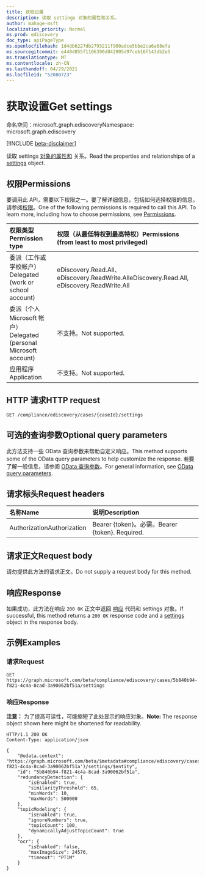 ```yaml
---
title: 获取设置
description: 读取 settings 对象的属性和关系。
author: mahage-msft
localization_priority: Normal
ms.prod: ediscovery
doc_type: apiPageType
ms.openlocfilehash: 1d4db6227db2793211f900adce5bbe2ca6a68efa
ms.sourcegitcommit: e440d855f1106390d842905d97ceb16f143db2e5
ms.translationtype: MT
ms.contentlocale: zh-CN
ms.lasthandoff: 04/29/2021
ms.locfileid: "52080723"
---
```

# <a name="get-settings"></a><span data-ttu-id="0eeb2-103">获取设置</span><span class="sxs-lookup"><span data-stu-id="0eeb2-103">Get settings</span></span>

<span data-ttu-id="0eeb2-104">命名空间：microsoft.graph.ediscovery</span><span class="sxs-lookup"><span data-stu-id="0eeb2-104">Namespace: microsoft.graph.ediscovery</span></span>

[!INCLUDE [beta-disclaimer](../../includes/beta-disclaimer.md)]

<span data-ttu-id="0eeb2-105">读取 settings [对象的属性和](../resources/ediscovery-settings.md) 关系。</span><span class="sxs-lookup"><span data-stu-id="0eeb2-105">Read the properties and relationships of a [settings](../resources/ediscovery-settings.md) object.</span></span>

## <a name="permissions"></a><span data-ttu-id="0eeb2-106">权限</span><span class="sxs-lookup"><span data-stu-id="0eeb2-106">Permissions</span></span>

<span data-ttu-id="0eeb2-p101">要调用此 API，需要以下权限之一。要了解详细信息，包括如何选择权限的信息，请参阅[权限](/graph/permissions-reference)。</span><span class="sxs-lookup"><span data-stu-id="0eeb2-p101">One of the following permissions is required to call this API. To learn more, including how to choose permissions, see [Permissions](/graph/permissions-reference).</span></span>

|<span data-ttu-id="0eeb2-109">权限类型</span><span class="sxs-lookup"><span data-stu-id="0eeb2-109">Permission type</span></span>|<span data-ttu-id="0eeb2-110">权限（从最低特权到最高特权）</span><span class="sxs-lookup"><span data-stu-id="0eeb2-110">Permissions (from least to most privileged)</span></span>|
|:---|:---|
|<span data-ttu-id="0eeb2-111">委派（工作或学校帐户）</span><span class="sxs-lookup"><span data-stu-id="0eeb2-111">Delegated (work or school account)</span></span>|<span data-ttu-id="0eeb2-112">eDiscovery.Read.All、eDiscovery.ReadWrite.All</span><span class="sxs-lookup"><span data-stu-id="0eeb2-112">eDiscovery.Read.All, eDiscovery.ReadWrite.All</span></span>|
|<span data-ttu-id="0eeb2-113">委派（个人 Microsoft 帐户）</span><span class="sxs-lookup"><span data-stu-id="0eeb2-113">Delegated (personal Microsoft account)</span></span>|<span data-ttu-id="0eeb2-114">不支持。</span><span class="sxs-lookup"><span data-stu-id="0eeb2-114">Not supported.</span></span>|
|<span data-ttu-id="0eeb2-115">应用程序</span><span class="sxs-lookup"><span data-stu-id="0eeb2-115">Application</span></span>|<span data-ttu-id="0eeb2-116">不支持。</span><span class="sxs-lookup"><span data-stu-id="0eeb2-116">Not supported.</span></span>|

## <a name="http-request"></a><span data-ttu-id="0eeb2-117">HTTP 请求</span><span class="sxs-lookup"><span data-stu-id="0eeb2-117">HTTP request</span></span>

<!-- {
  "blockType": "ignored"
}
-->

``` http
GET /compliance/ediscovery/cases/{caseId}/settings
```

## <a name="optional-query-parameters"></a><span data-ttu-id="0eeb2-118">可选的查询参数</span><span class="sxs-lookup"><span data-stu-id="0eeb2-118">Optional query parameters</span></span>

<span data-ttu-id="0eeb2-119">此方法支持一些 OData 查询参数来帮助自定义响应。</span><span class="sxs-lookup"><span data-stu-id="0eeb2-119">This method supports some of the OData query parameters to help customize the response.</span></span> <span data-ttu-id="0eeb2-120">若要了解一般信息，请参阅 [OData 查询参数](/graph/query-parameters)。</span><span class="sxs-lookup"><span data-stu-id="0eeb2-120">For general information, see [OData query parameters](/graph/query-parameters).</span></span>

## <a name="request-headers"></a><span data-ttu-id="0eeb2-121">请求标头</span><span class="sxs-lookup"><span data-stu-id="0eeb2-121">Request headers</span></span>

|<span data-ttu-id="0eeb2-122">名称</span><span class="sxs-lookup"><span data-stu-id="0eeb2-122">Name</span></span>|<span data-ttu-id="0eeb2-123">说明</span><span class="sxs-lookup"><span data-stu-id="0eeb2-123">Description</span></span>|
|:---|:---|
|<span data-ttu-id="0eeb2-124">Authorization</span><span class="sxs-lookup"><span data-stu-id="0eeb2-124">Authorization</span></span>|<span data-ttu-id="0eeb2-p103">Bearer {token}。必需。</span><span class="sxs-lookup"><span data-stu-id="0eeb2-p103">Bearer {token}. Required.</span></span>|

## <a name="request-body"></a><span data-ttu-id="0eeb2-127">请求正文</span><span class="sxs-lookup"><span data-stu-id="0eeb2-127">Request body</span></span>

<span data-ttu-id="0eeb2-128">请勿提供此方法的请求正文。</span><span class="sxs-lookup"><span data-stu-id="0eeb2-128">Do not supply a request body for this method.</span></span>

## <a name="response"></a><span data-ttu-id="0eeb2-129">响应</span><span class="sxs-lookup"><span data-stu-id="0eeb2-129">Response</span></span>

<span data-ttu-id="0eeb2-130">如果成功，此方法在响应 `200 OK` 正文中返回 [响应](../resources/ediscovery-settings.md) 代码和 settings 对象。</span><span class="sxs-lookup"><span data-stu-id="0eeb2-130">If successful, this method returns a `200 OK` response code and a [settings](../resources/ediscovery-settings.md) object in the response body.</span></span>

## <a name="examples"></a><span data-ttu-id="0eeb2-131">示例</span><span class="sxs-lookup"><span data-stu-id="0eeb2-131">Examples</span></span>

### <a name="request"></a><span data-ttu-id="0eeb2-132">请求</span><span class="sxs-lookup"><span data-stu-id="0eeb2-132">Request</span></span>

<!-- {
  "blockType": "request",
  "name": "get_settings"
}
-->

``` http
GET https://graph.microsoft.com/beta/compliance/ediscovery/cases/5b840b94-f821-4c4a-8cad-3a90062bf51a/settings
```

### <a name="response"></a><span data-ttu-id="0eeb2-133">响应</span><span class="sxs-lookup"><span data-stu-id="0eeb2-133">Response</span></span>

<span data-ttu-id="0eeb2-134">**注意：** 为了提高可读性，可能缩短了此处显示的响应对象。</span><span class="sxs-lookup"><span data-stu-id="0eeb2-134">**Note:** The response object shown here might be shortened for readability.</span></span>
<!-- {
  "blockType": "response",
  "truncated": true,
  "@odata.type": "microsoft.graph.ediscovery.settings"
}
-->

``` http
HTTP/1.1 200 OK
Content-Type: application/json

{
    "@odata.context": "https://graph.microsoft.com/beta/$metadata#compliance/ediscovery/cases('5b840b94-f821-4c4a-8cad-3a90062bf51a')/settings/$entity",
    "id": "5b840b94-f821-4c4a-8cad-3a90062bf51a",
    "redundancyDetection": {
        "isEnabled": true,
        "similarityThreshold": 65,
        "minWords": 10,
        "maxWords": 500000
    },
    "topicModeling": {
        "isEnabled": true,
        "ignoreNumbers": true,
        "topicCount": 100,
        "dynamicallyAdjustTopicCount": true
    },
    "ocr": {
        "isEnabled": false,
        "maxImageSize": 24576,
        "timeout": "PT1M"
    }
}
```
